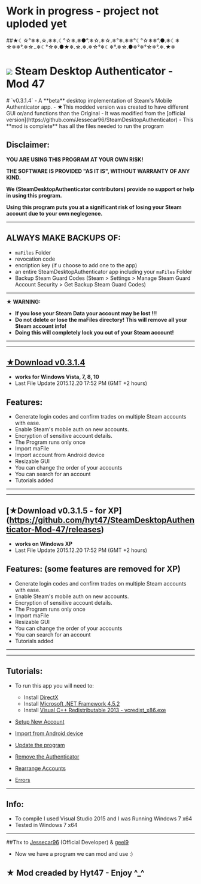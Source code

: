 # Work in progress - project not uploded yet

##★☾☆°❄❄.☆.❄❄.☾°☆❄.❄●°.❄☆.❄☆.❄°❄.❄❄°☾°☆❄❄°.●.❄☾❄ ☆❄❄°.❄☆..❄☾°☆❄.●★❄.☆.❄.❄☆°❄☾❄°.❄☆.●❄°❄°☆❄°.❄.★❄

<h1>
  <img  src="https://cloud.githubusercontent.com/assets/10192561/11917935/2e64a3da-a724-11e5-9df5-44961fd169ee.png"/>
  Steam Desktop Authenticator - Mod 47</a>
</h1>
# `v0.3.1.4`
- A **beta** desktop implementation of Steam's Mobile Authenticator app.
- ★This modded version was created to have different GUI or/and  functions than the Original
- It was modified from the [official version](https://github.com/Jessecar96/SteamDesktopAuthenticator)
- This **mod is complete** has all the files needed to run the program

## Disclaimer:
**YOU ARE USING THIS PROGRAM AT YOUR OWN RISK!**

**THE SOFTWARE IS PROVIDED "AS IT IS", WITHOUT WARRANTY OF ANY KIND.**

**We (SteamDesktopAuthenticator contributors) provide no support or help in using this program.**

**Using this program puts you at a significant risk of losing your Steam account due to your own neglegence.**

--------------------

## ALWAYS MAKE BACKUPS OF:
- `maFiles` Folder
- revocation code
- encription key (if u choose to add one to the app)
- an entire SteamDesktopAuthenticator app including your `maFiles` Folder
- Backup Steam Guard Codes (Steam > Settings > Manage Steam Guard Account Security > Get Backup Steam Guard Codes)

--------------------

**★ WARNING:**
  - **If you lose your Steam Data your account may be lost !!!**
  - **Do not delete or lose the maFiles directory! This will remove all your Steam account info!**
  - **Doing this will completely lock you out of your Steam account!**
  
--------------------
--------------------

## [★Download v0.3.1.4](https://github.com/hyt47/SteamDesktopAuthenticator-Mod-47/releases)
- **works for Windows Vista, 7, 8, 10**
- Last File Update 2015.12.20 17:52 PM (GMT +2 hours)

## Features:
- Generate login codes and confirm trades on multiple Steam accounts with ease.
- Enable Steam's mobile auth on new accounts.
- Encryption of sensitive account details.
- The Program runs only once
- Import maFile
- Import account from Android device
- Resizable GUI
- You can change the order of your accounts
- You can search for an account
- Tutorials added

--------------------
--------------------

## [★Download v0.3.1.5 - for XP] (https://github.com/hyt47/SteamDesktopAuthenticator-Mod-47/releases)
- **works on Windows XP**
- Last File Update 2015.12.20 17:52 PM (GMT +2 hours)

## Features: (some features are removed for XP)
- Generate login codes and confirm trades on multiple Steam accounts with ease.
- Enable Steam's mobile auth on new accounts.
- Encryption of sensitive account details.
- The Program runs only once
- Import maFile
- Resizable GUI
- You can change the order of your accounts
- You can search for an account
- Tutorials added

--------------------
--------------------

## Tutorials:
- To run this app you will need to:
    - Install [DirectX](https://support.microsoft.com/en-us/kb/179113)
    - Install [Microsoft .NET Framework 4.5.2](https://www.microsoft.com/en-us/download/details.aspx?id=42643)
    - Install [Visual C++ Redistributable 2013 - vcredist_x86.exe](https://www.microsoft.com/en-us/download/details.aspx?id=40784)

- [Setup New Account](https://github.com/hyt47/SteamDesktopAuthenticator-Mod-47/wiki/Setup-New-Account-Tutorial)
- [Import from Android device](https://github.com/hyt47/SteamDesktopAuthenticator-Mod-47/wiki/Import-from-Android-Tutorial)
- [Update the program](https://github.com/hyt47/SteamDesktopAuthenticator-Mod-47/wiki/Update-the-program-Tutorial)
- [Remove the Authenticator](https://github.com/hyt47/SteamDesktopAuthenticator-Mod-47/wiki/Remove-the-Authenticator-Tutorial)
- [Rearrange Accounts](https://github.com/hyt47/SteamDesktopAuthenticator-Mod-47/wiki/Rearrange-Accounts)
- [Errors](https://github.com/hyt47/SteamDesktopAuthenticator-Mod-47/wiki/Errors)

--------------------

## Info:
- To compile I used Visual Studio 2015 and I was Running Windows 7 x64
- Tested in Windows 7 x64

--------------------

##Thx to [Jessecar96](https://github.com/Jessecar96) (Official Developer) & [geel9](https://github.com/geel9)
- Now we have a program we can mod and use :)

## ★ Mod creaded by Hyt47 - Enjoy ^_^
